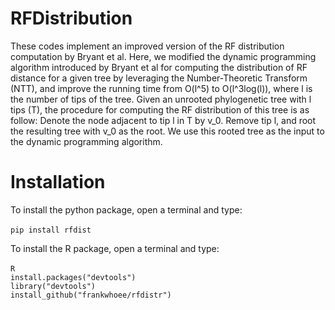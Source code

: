 # RFDistribution
These codes implement an improved version of the RF distribution computation by Bryant et al.
Here, we modified the dynamic programming algorithm introduced by Bryant et al for computing the distribution of RF distance for a given tree by leveraging the Number-Theoretic Transform (NTT), and improve the running time from O(l^5) to O(l^3log(l)), where l is the number of tips of the tree.
Given an unrooted phylogenetic tree with l tips (T), the procedure for computing the RF distribution of this tree is as follow:
Denote the node adjacent to tip l in T by v_0. Remove tip l, and root the resulting tree with v_0 as the root. We use this rooted tree as the input to the dynamic programming algorithm.


# Installation

To install the python package, open a terminal and type:<br><br>
`pip install rfdist`

To install the R package, open a terminal and type:<br><br>
`R`<br>
`install.packages("devtools")`<br>
`library("devtools")`<br>
`install_github("frankwhoee/rfdistr")`<br>
